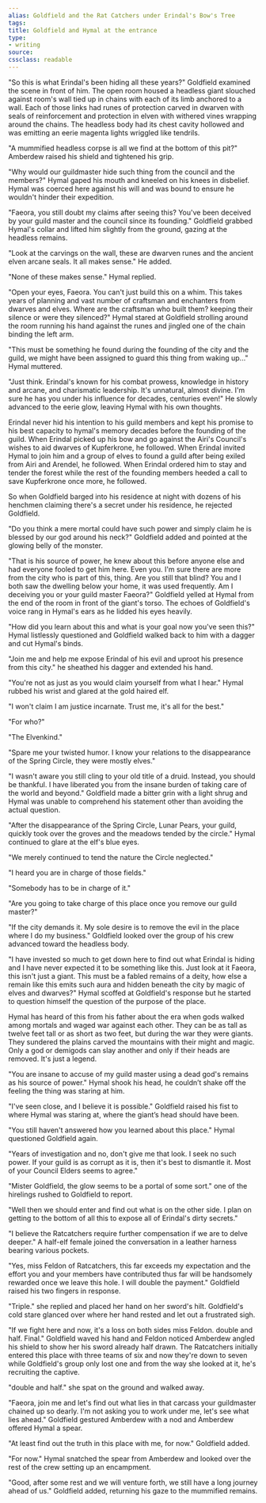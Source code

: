 ```yaml
---
alias: Goldfield and the Rat Catchers under Erindal's Bow's Tree
tags:
title: Goldfield and Hymal at the entrance
type:
- writing
source: 
cssclass: readable
---
```


"So this is what Erindal's been hiding all these years?" Goldfield examined the scene in front of him. The open room housed a headless giant slouched against room's wall tied up in chains with each of its limb anchored to a wall. Each of those links had runes of protection carved in dwarven with seals of reinforcement and protection in elven with withered vines wrapping around the chains. The headless body had its chest cavity hollowed and was emitting an eerie magenta lights wriggled like tendrils.

"A mummified headless corpse is all we find at the bottom of this pit?" Amberdew raised his shield and tightened his grip.

"Why would our guildmaster hide such thing from the council and the members?" Hymal gaped his mouth and kneeled on his knees in disbelief. Hymal was coerced here against his will and was bound to ensure he wouldn't hinder their expedition.

"Faeora, you still doubt my claims after seeing this? You've been deceived by your guild master and the council since its founding." Goldfield grabbed Hymal's collar and lifted him slightly from the ground, gazing at the headless remains.

"Look at the carvings on the wall, these are dwarven runes and the ancient elven arcane seals. It all makes sense." He added.

"None of these makes sense." Hymal replied.

"Open your eyes, Faeora. You can't just build this on a whim. This takes years of planning and vast number of craftsman and enchanters from dwarves and elves. Where are the craftsman who built them? keeping their silence or were they silenced?" Hymal stared at Goldfield strolling around the room running his hand against the runes and jingled one of the chain binding the left arm.

"This must be something he found during the founding of the city and the guild, we might have been assigned to guard this thing from waking up..." Hymal muttered.

"Just think. Erindal's known for his combat prowess, knowledge in history and arcane, and charismatic leadership. It's unnatural, almost divine. I'm sure he has you under his influence for decades, centuries even!" He slowly advanced to the eerie glow, leaving Hymal with his own thoughts.

Erindal never hid his intention to his guild members and kept his promise to his best capacity to hymal's memory decades before the founding of the guild. When Erindal picked up his bow and go against the Airi's Council's wishes to aid dwarves of Kupferkrone, he followed. When Erindal invited Hymal to join him and a group of elves to found a guild after being exiled from Airi and Arendel, he followed. When Erindal ordered him to stay and tender the forest while the rest of the founding members heeded a call to save Kupferkrone once more, he followed.

So when Goldfield barged into his residence at night with dozens of his henchmen claiming there's a secret under his residence, he rejected Goldfield.

"Do you think a mere mortal could have such power and simply claim he is blessed by our god around his neck?" Goldfield added and pointed at the glowing belly of the monster.

"That is his source of power, he knew about this before anyone else and had everyone fooled to get him here. Even you. I'm sure there are more from the city who is part of this, thing. Are you still that blind? You and I both saw the dwelling below your home, it was used frequently. Am I deceiving you or your guild master Faeora?" Goldfield yelled at Hymal from the end of the room in front of the giant's torso. The echoes of Goldfield's voice rang in Hymal's ears as he lidded his eyes heavily.

"How did you learn about this and what is your goal now you've seen this?" Hymal listlessly questioned and Goldfield walked back to him with a dagger and cut Hymal's binds.

"Join me and help me expose Erindal of his evil and uproot his presence from this city." he sheathed his dagger and extended his hand.

"You're not as just as you would claim yourself from what I hear." Hymal rubbed his wrist and glared at the gold haired elf.

"I won't claim I am justice incarnate. Trust me, it's all for the best."

"For who?"

"The Elvenkind."

"Spare me your twisted humor. I know your relations to the disappearance of the Spring Circle, they were mostly elves."

"I wasn't aware you still cling to your old title of a druid. Instead, you should be thankful. I have liberated you from the insane burden of taking care of the world and beyond." Goldfield made a bitter grin with a light shrug and Hymal was unable to comprehend his statement other than avoiding the actual question.

"After the disappearance of the Spring Circle, Lunar Pears, your guild, quickly took over the groves and the meadows tended by the circle." Hymal continued to glare at the elf's blue eyes.

"We merely continued to tend the nature the Circle neglected."

"I heard you are in charge of those fields."

"Somebody has to be in charge of it."

"Are you going to take charge of this place once you remove our guild master?"

"If the city demands it. My sole desire is to remove the evil in the place where I do my business." Goldfield looked over the group of his crew advanced toward the headless body.

"I have invested so much to get down here to find out what Erindal is hiding and I have never expected it to be something like this. Just look at it Faeora, this isn't just a giant. This must be a fabled remains of a deity, how else a remain like this emits such aura and hidden beneath the city by magic of elves and dwarves?" Hymal scoffed at Goldfield's response but he started to question himself the question of the purpose of the place.

Hymal has heard of this from his father about the era when gods walked among mortals and waged war against each other. They can be as tall as twelve feet tall or as short as two feet, but during the war they were giants. They sundered the plains carved the mountains with their might and magic. Only a god or demigods can slay another and only if their heads are removed. It's just a legend.

"You are insane to accuse of my guild master using a dead god's remains as his source of power." Hymal shook his head, he couldn’t shake off the feeling the thing was staring at him.

"I've seen close, and I believe it is possible." Goldfield raised his fist to where Hymal was staring at, where the giant’s head should have been.

"You still haven't answered how you learned about this place." Hymal questioned Goldfield again.

"Years of investigation and no, don't give me that look. I seek no such power. If your guild is as corrupt as it is, then it's best to dismantle it. Most of your Council Elders seems to agree."

"Mister Goldfield, the glow seems to be a portal of some sort." one of the hirelings rushed to Goldfield to report.

"Well then we should enter and find out what is on the other side. I plan on getting to the bottom of all this to expose all of Erindal's dirty secrets."

"I believe the Ratcatchers require further compensation if we are to delve deeper." A half-elf female joined the conversation in a leather harness bearing various pockets.

"Yes, miss Feldon of Ratcatchers, this far exceeds my expectation and the effort you and your members have contributed thus far will be handsomely rewarded once we leave this hole. I will double the payment." Goldfield raised his two fingers in response.

"Triple." she replied and placed her hand on her sword's hilt. Goldfield's cold stare glanced over where her hand rested and let out a frustrated sigh.

"If we fight here and now, it's a loss on both sides miss Feldon. double and half. Final." Goldfield waved his hand and Feldon noticed Amberdew angled his shield to show her his sword already half drawn. The Ratcatchers initially entered this place with three teams of six and now they're down to seven while Goldfield's group only lost one and from the way she looked at it, he's recruiting the captive.

"double and half." she spat on the ground and walked away.

"Faeora, join me and let's find out what lies in that carcass your guildmaster chained up so dearly. I'm not asking you to work under me, let's see what lies ahead." Goldfield gestured Amberdew with a nod and Amberdew offered Hymal a spear.

"At least find out the truth in this place with me, for now." Goldfield added.

"For now." Hymal snatched the spear from Amberdew and looked over the rest of the crew setting up an encampment.

"Good, after some rest and we will venture forth, we still have a long journey ahead of us." Goldfield added, returning his gaze to the mummified remains.